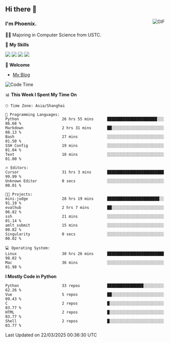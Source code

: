 ## Hi there 👋
<img align="right" alt="GIF" src="https://raw.githubusercontent.com/JoeyBling/JoeyBling/master/pic/pusheencode.gif" />

### I'm Phoenix.

👨‍🎓 Majoring in Computer Science from USTC.

🌟 **My Skills**

![](https://img.shields.io/badge/-Python-3e74a2?style=flat-square&logo=Python&logoColor=fff)
![](https://img.shields.io/badge/-C++-9f62a5?style=flat&logo=cplusplus&logoColor=white)
![](https://img.shields.io/badge/-Linux-185886?style=flat-square&logo=Linux&logoColor=fff)
![](https://img.shields.io/badge/-Rust-ff4136?style=flat-square&logo=Rust&logoColor=fff)

💬 **Welcome**

- [My Blog](https://ysy-phoenix.github.io/)

<!--START_SECTION:waka-->
![Code Time](http://img.shields.io/badge/Code%20Time-1%2C301%20hrs%2059%20mins-blue)

📊 **This Week I Spent My Time On** 

```text
🕑︎ Time Zone: Asia/Shanghai

💬 Programming Languages: 
Python                   26 hrs 55 mins      ██████████████████████░░░   86.68 % 
Markdown                 2 hrs 31 mins       ██░░░░░░░░░░░░░░░░░░░░░░░   08.13 % 
Bash                     27 mins             ░░░░░░░░░░░░░░░░░░░░░░░░░   01.50 % 
SSH Config               19 mins             ░░░░░░░░░░░░░░░░░░░░░░░░░   01.04 % 
Text                     18 mins             ░░░░░░░░░░░░░░░░░░░░░░░░░   01.00 % 

🔥 Editors: 
Cursor                   31 hrs 3 mins       █████████████████████████   99.99 % 
Unknown Editor           0 secs              ░░░░░░░░░░░░░░░░░░░░░░░░░   00.01 % 

🐱‍💻 Projects: 
mini-judge               28 hrs 19 mins      ███████████████████████░░   91.19 % 
evalhub                  2 hrs 7 mins        ██░░░░░░░░░░░░░░░░░░░░░░░   06.82 % 
ssh                      21 mins             ░░░░░░░░░░░░░░░░░░░░░░░░░   01.14 % 
amlt_submit              15 mins             ░░░░░░░░░░░░░░░░░░░░░░░░░   00.82 % 
Singularity              0 secs              ░░░░░░░░░░░░░░░░░░░░░░░░░   00.02 % 

💻 Operating System: 
Linux                    30 hrs 26 mins      █████████████████████████   98.02 % 
Mac                      36 mins             ░░░░░░░░░░░░░░░░░░░░░░░░░   01.98 % 
```

**I Mostly Code in Python** 

```text
Python                   33 repos            ████████████████░░░░░░░░░   62.26 % 
Vue                      5 repos             ██░░░░░░░░░░░░░░░░░░░░░░░   09.43 % 
C                        2 repos             █░░░░░░░░░░░░░░░░░░░░░░░░   03.77 % 
HTML                     2 repos             █░░░░░░░░░░░░░░░░░░░░░░░░   03.77 % 
Shell                    2 repos             █░░░░░░░░░░░░░░░░░░░░░░░░   03.77 % 
```




 Last Updated on 22/03/2025 00:36:30 UTC
<!--END_SECTION:waka-->

<!--
**ysy-phoenix/ysy-phoenix** is a ✨ _special_ ✨ repository because its `README.md` (this file) appears on your GitHub profile.

Here are some ideas to get you started:

- 🔭 I’m currently working on ...
- 🌱 I’m currently learning ...
- 👯 I’m looking to collaborate on ...
- 🤔 I’m looking for help with ...
- 💬 Ask me about ...
- 📫 How to reach me: ...
- 😄 Pronouns: ...
- ⚡ Fun fact: ...
-->
